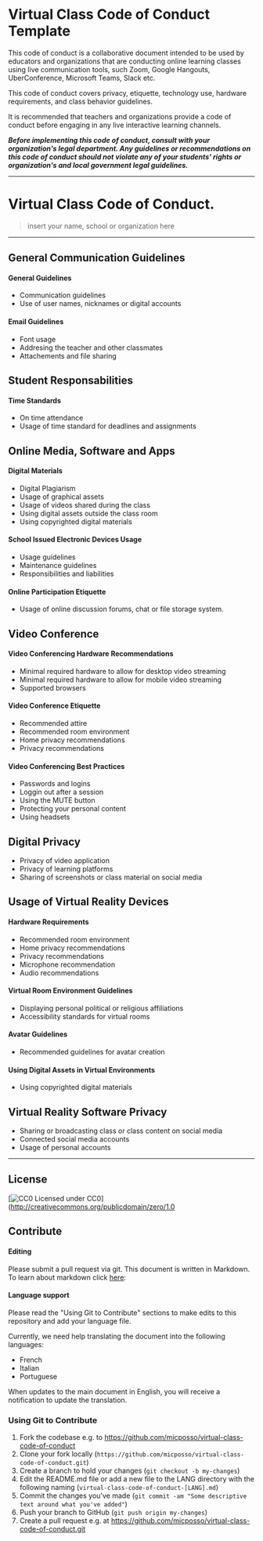# Virtual Class Code of Conduct Template

This code of conduct is a collaborative document intended to be used by educators and organizations that are conducting online learning classes using live communication tools, such Zoom, Google Hangouts, UberConference, Microsoft Teams, Slack etc.

This code of conduct covers privacy, etiquette, technology use, hardware requirements, and class behavior guidelines.

It is recommended that teachers and organizations provide a code of conduct before engaging in any live interactive learning channels.

***Before implementing this code of conduct, consult with your organization's legal department. Any guidelines or recommendations on this code of conduct should not violate any of your students' rights or organization's and local government legal guidelines.***

---

# Virtual Class Code of Conduct.
> insert your name, school or organization here
---

## General Communication Guidelines

#### General Guidelines

* Communication guidelines
* Use of user names, nicknames or digital accounts

#### Email Guidelines

* Font usage
* Addresing the teacher and other classmates
* Attachements and file sharing

## Student Responsabilities

#### Time Standards
* On time attendance
* Usage of time standard for deadlines and assignments

## Online Media, Software and Apps

#### Digital Materials

* Digital Plagiarism
* Usage of graphical assets
* Usage of videos shared during the class
* Using digital assets outside the class room
* Using copyrighted digital materials

#### School Issued Electronic Devices Usage

* Usage guidelines
* Maintenance guidelines
* Responsibilities and liabilities

#### Online Participation Etiquette

* Usage of online discussion forums, chat or file storage system.

## Video Conference 

#### Video Conferencing Hardware Recommendations

* Minimal required hardware to allow for desktop video streaming
* Minimal required hardware to allow for mobile video streaming
* Supported browsers

#### Video Conference Etiquette

* Recommended attire
* Recommended room environment
* Home privacy recommendations
* Privacy recommendations

#### Video Conferencing Best Practices

* Passwords and logins
* Loggin out after a session
* Using the MUTE button
* Protecting your personal content
* Using headsets

## Digital Privacy

* Privacy of video application
* Privacy of learning platforms
* Sharing of screenshots or class material on social media

## Usage of Virtual Reality Devices

#### Hardware Requirements

* Recommended room environment
* Home privacy recommendations
* Privacy recommendations
* Microphone recommendation
* Audio recommendations

#### Virtual Room Environment Guidelines

* Displaying personal political or religious affiliations
* Accessibility standards for virtual rooms 

#### Avatar Guidelines

* Recommended guidelines for avatar creation

#### Using Digital Assets in Virtual Environments

* Using copyrighted digital materials

## Virtual Reality Software Privacy

* Sharing or broadcasting class or class content on social media
* Connected social media accounts
* Usage of personal accounts

---

## License

[![CC0](http://i.creativecommons.org/p/zero/1.0/80x15.png) Licensed under CC0](http://creativecommons.org/publicdomain/zero/1.0

## Contribute

#### Editing

Please submit a pull request via git. This document is written in Markdown. To learn about markdown click [here](https://daringfireball.net/projects/markdown/syntax#link): 

#### Language support

Please read the "Using Git to Contribute" sections to make edits to this repository and add your language file.

Currently, we need help translating the document into the following languages:

- French
- Italian
- Portuguese

When updates to the main document in English, you will receive a notification to update the translation.

### Using Git to Contribute

1. Fork the codebase e.g. to https://github.com/micposso/virtual-class-code-of-conduct
1. Clone your fork locally (`https://github.com/micposso/virtual-class-code-of-conduct.git`)
1. Create a branch to hold your changes (`git checkout -b my-changes`)
1. Edit the README.md file or add a new file to the LANG directory with the following naming (`virtual-class-code-of-conduct-[LANG].md`)
1. Commit the changes you've made (`git commit -am "Some descriptive text around
what you've added"`)
1. Push your branch to GitHub (`git push origin my-changes`)
1. Create a pull request e.g. at https://github.com/micposso/virtual-class-code-of-conduct.git